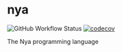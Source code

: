 # nya

![GitHub Workflow Status](https://img.shields.io/github/workflow/status/liminalitythree/nya/.NET%20Core)
[![codecov](https://codecov.io/gh/liminalitythree/nya/branch/master/graph/badge.svg)](https://codecov.io/gh/liminalitythree/nya)

The Nya programming language

